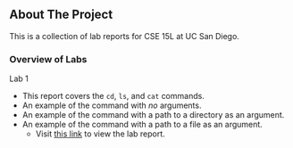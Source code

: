 <!-- ABOUT THE PROJECT -->
## About The Project

This is a collection of lab reports for CSE 15L at UC San Diego. 

### Overview of Labs
Lab 1
  * This report covers the `cd`, `ls`, and `cat` commands.
  * An example of the command with *no* arguments.
  * An example of the command with a path to a directory as an argument.
  * An example of the command with a path to a file as an argument.
    * Visit <a href="https://umanzorurrutia.github.io/cse15l-lab-reports/lab1-report">this link</a> to view the lab report.